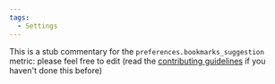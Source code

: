 ```yaml
---
tags:
  - Settings
---
```


This is a stub commentary for the `preferences.bookmarks_suggestion` metric: please feel free to edit (read the
[contributing guidelines](https://github.com/mozilla/glean-annotations/blob/main/CONTRIBUTING.md)
if you haven't done this before)
